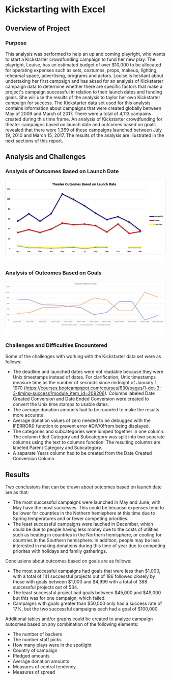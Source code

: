 # Kickstarting with Excel 
## Overview of Project 
### Purpose
This analysis was performed to help an up and coming playright, who wants to start a Kickstarter crowdfunding campaign to fund her new play. The playright, Louise, has an estimated budget of over $10,000 to be allocated for operating expenses such as sets, costumes, props, makeup, lighting, rehearsal space, advertising, programs and actors. Louise is hesitant about undertaking her first campaign and has aksed for an analysis of Kickstarter campaign data to determine whether there are specific factors that make a project's campaign successful in relation to their launch dates and funding goals. She will use the results of the analysis to taylor her own Kickstarter campaign for success. The Kickstarter data set used for this analysis contains information about campaigns that were created globally between May of 2009 and March of 2017. There were a total of 4,113 campains created during this time frame. An analysis of Kickstarter crowdfunding for theater campaigns based on launch date and outcomes based on goals revealed that there were 1,369 of these campaigns launched between July 19, 2010 and March 15, 2017. The results of the analysis are illustrated in the next sections of this report.   
## Analysis and Challenges
### Analysis of Outcomes Based on Launch Date
![Theater Outcomes vs Launch](https://github.com/LleeMcD/Kickstarter-Analysis/blob/main/Resources/Theater_Outcomes_vs_Launch.png)

### Analysis of Outcomes Based on Goals
![Outcomes vs Goals](https://github.com/LleeMcD/Kickstarter-Analysis/blob/main/Resources/Outcomes_vs_Goals.png)
### Challenges and Difficulties Encountered
Some of the challenges with working with the Kickstarter data set were as follows:
- The deadline and launched dates were not readable because they were Unix timestamps instead of dates. For clarification, Unix timestamps measure time as the number of seconds since midnight of January 1, 1970 (https://courses.bootcampspot.com/courses/630/pages/1-dot-3-3-timing-success?module_item_id=209206). Columns labeled Date Created Conversion and Date Ended Conversion were created to convert the Unix time stamps to usable dates. 
- The average donation amounts had to be rounded to make the results more accurate.
- Average donation values of zero needed to be debugged with the IFERROR() function to prevent error #DIV/0!from being displayed. 
- The categories and subcategories were lumped together in one column. The column titled Category and Subcategory was split into two separate columns using the text to columns function. The resulting columns are labeled Parent Category and Subcategory.
- A separate Years column had to be created from the Date Created Conversion Column.

## Results
Two conclusions that can be drawn about outcomes based on launch date are as that:
- The most successful campaigns were launched in May and June, with May have the most successes. This could be because expenses tend to be lower for countries in the Nothern hemisphere at this time due to Spring temperatures and or fewer competing priorities.
- The least successful campaigns were lauched in December, which could be due to people having less money due to the costs of utilities such as heating in countries in the Northern hemisphere, or cooling for countries in the Southern hemisphere. In addition, people may be less interested in making donations during this time of year due to competing priorites with holidays and family gatherings. 

Conclusions about outcomes based on goals are as follows:
- The most successful campaigns had goals that were less than $1,000, with a total of 141 successful projects out of 186 followed closely by those with goals between $1,000 and $4,999 with a total of 388 successful projects out of 534.
- The least successful project had goals between $45,000 and $49,000 but this was for one campaign, which failed.
- Campaigns with goals greater than $50,000 only had a success rate of 17%, but the two successful campaigns each had a goal of $100,000.

Additional tables and/or graphs could be created to analyze campaign outocmes based on any combination of the following elements:
- The number of backers
- The number staff picks
- How many plays were in the spotlight
- Country of campaign
- Pledged amounts
- Average donation amounts
- Measures of central tendency 
- Measures of spread


